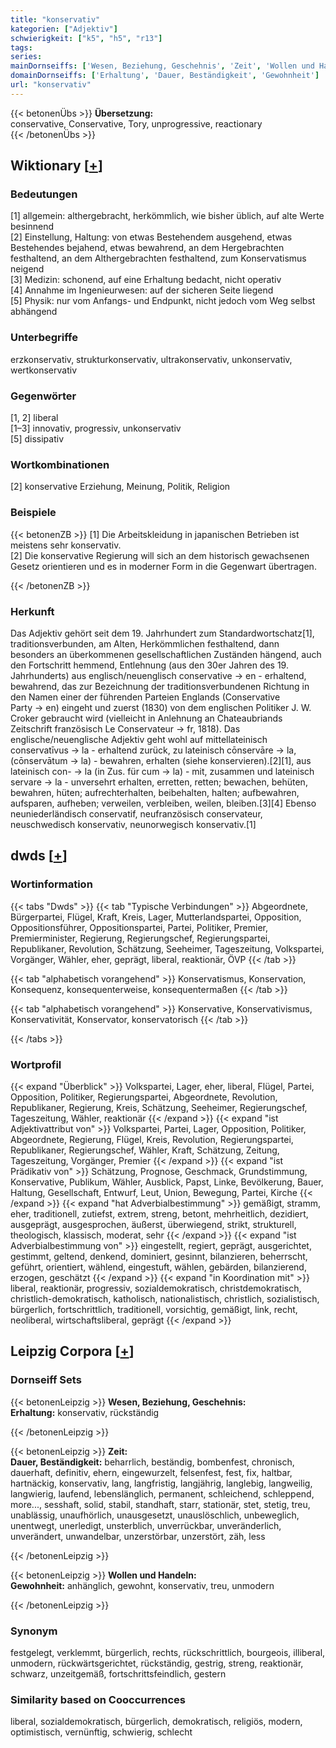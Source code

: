 ```yaml
---
title: "konservativ"
kategorien: ["Adjektiv"]
schwierigkeit: ["k5", "h5", "r13"]
tags:
series:
mainDornseiffs: ['Wesen, Beziehung, Geschehnis', 'Zeit', 'Wollen und Handeln']
domainDornseiffs: ['Erhaltung', 'Dauer, Beständigkeit', 'Gewohnheit']
url: "konservativ"
---
```


{{< betonenÜbs >}}
**Übersetzung:**  
conservative, Conservative, Tory, unprogressive, reactionary  
{{< /betonenÜbs >}}

## Wiktionary [[+](https://de.wiktionary.org/wiki/konservativ)]

### Bedeutungen
[1] allgemein: althergebracht, herkömmlich, wie bisher üblich, auf alte Werte besinnend  
[2] Einstellung, Haltung: von etwas Bestehendem ausgehend, etwas Bestehendes bejahend, etwas bewahrend, an dem Hergebrachten festhaltend, an dem Althergebrachten festhaltend, zum Konservatismus neigend  
[3] Medizin: schonend, auf eine Erhaltung bedacht, nicht operativ  
[4] Annahme im Ingenieurwesen: auf der sicheren Seite liegend  
[5] Physik: nur vom Anfangs- und Endpunkt, nicht jedoch vom Weg selbst abhängend  

### Unterbegriffe
erzkonservativ, strukturkonservativ, ultrakonservativ, unkonservativ, wertkonservativ  

### Gegenwörter
[1, 2] liberal  
[1–3] innovativ, progressiv, unkonservativ  
[5] dissipativ  

### Wortkombinationen
[2] konservative Erziehung, Meinung, Politik, Religion  

### Beispiele
{{< betonenZB >}}
[1] Die Arbeitskleidung in japanischen Betrieben ist meistens sehr konservativ.  
[2] Die konservative Regierung will sich an dem historisch gewachsenen Gesetz orientieren und es in moderner Form in die Gegenwart übertragen.  

{{< /betonenZB >}}
### Herkunft
Das Adjektiv gehört seit dem 19. Jahrhundert zum Standardwortschatz[1], traditionsverbunden, am Alten, Herkömmlichen festhaltend, dann besonders an überkommenen gesellschaftlichen Zuständen hängend, auch den Fortschritt hemmend, Entlehnung (aus den 30er Jahren des 19. Jahrhunderts) aus englisch/neuenglisch conservative → en - erhaltend, bewahrend, das zur Bezeichnung der traditionsverbundenen Richtung in den Namen einer der führenden Parteien Englands (Conservative Party → en) eingeht und zuerst (1830) von dem englischen Politiker J. W. Croker gebraucht wird (vielleicht in Anlehnung an Chateaubriands Zeitschrift französisch Le Conservateur → fr, 1818). Das englische/neuenglische Adjektiv geht wohl auf mittellateinisch conservatīvus → la - erhaltend zurück, zu lateinisch cōnservāre → la, (cōnservātum → la) - bewahren, erhalten (siehe konservieren).[2][1], aus lateinisch con- → la (in Zus. für cum → la) - mit, zusammen und lateinisch servare → la - unversehrt erhalten, erretten, retten; bewachen, behüten, bewahren, hüten; aufrechterhalten, beibehalten, halten; aufbewahren, aufsparen, aufheben; verweilen, verbleiben, weilen, bleiben.[3][4] Ebenso neuniederländisch conservatif, neufranzösisch conservateur, neuschwedisch konservativ, neunorwegisch konservativ.[1]  



## dwds [[+](https://www.dwds.de/wb/konservativ)]

### Wortinformation
{{< tabs "Dwds" >}}
{{< tab "Typische Verbindungen" >}}
Abgeordnete, Bürgerpartei, Flügel, Kraft, Kreis, Lager, Mutterlandspartei, Opposition, Oppositionsführer, Oppositionspartei, Partei, Politiker, Premier, Premierminister, Regierung, Regierungschef, Regierungspartei, Republikaner, Revolution, Schätzung, Seeheimer, Tageszeitung, Volkspartei, Vorgänger, Wähler, eher, geprägt, liberal, reaktionär, ÖVP
{{< /tab >}}

{{< tab "alphabetisch vorangehend" >}}
Konservatismus, Konservation, Konsequenz, konsequenterweise, konsequentermaßen
{{< /tab >}}

{{< tab "alphabetisch vorangehend" >}}
Konservative, Konservativismus, Konservativität, Konservator, konservatorisch
{{< /tab >}}

{{< /tabs >}}

### Wortprofil
{{< expand "Überblick" >}} Volkspartei, Lager, eher, liberal, Flügel, Partei, Opposition, Politiker, Regierungspartei, Abgeordnete, Revolution, Republikaner, Regierung, Kreis, Schätzung, Seeheimer, Regierungschef, Tageszeitung, Wähler, reaktionär {{< /expand >}}
{{< expand "ist Adjektivattribut von" >}} Volkspartei, Partei, Lager, Opposition, Politiker, Abgeordnete, Regierung, Flügel, Kreis, Revolution, Regierungspartei, Republikaner, Regierungschef, Wähler, Kraft, Schätzung, Zeitung, Tageszeitung, Vorgänger, Premier {{< /expand >}}
{{< expand "ist Prädikativ von" >}} Schätzung, Prognose, Geschmack, Grundstimmung, Konservative, Publikum, Wähler, Ausblick, Papst, Linke, Bevölkerung, Bauer, Haltung, Gesellschaft, Entwurf, Leut, Union, Bewegung, Partei, Kirche {{< /expand >}}
{{< expand "hat Adverbialbestimmung" >}} gemäßigt, stramm, eher, traditionell, zutiefst, extrem, streng, betont, mehrheitlich, dezidiert, ausgeprägt, ausgesprochen, äußerst, überwiegend, strikt, strukturell, theologisch, klassisch, moderat, sehr {{< /expand >}}
{{< expand "ist Adverbialbestimmung von" >}} eingestellt, regiert, geprägt, ausgerichtet, gestimmt, geltend, denkend, dominiert, gesinnt, bilanzieren, beherrscht, geführt, orientiert, wählend, eingestuft, wählen, gebärden, bilanzierend, erzogen, geschätzt {{< /expand >}}
{{< expand "in Koordination mit" >}} liberal, reaktionär, progressiv, sozialdemokratisch, christdemokratisch, christlich-demokratisch, katholisch, nationalistisch, christlich, sozialistisch, bürgerlich, fortschrittlich, traditionell, vorsichtig, gemäßigt, link, recht, neoliberal, wirtschaftsliberal, geprägt {{< /expand >}}

## Leipzig Corpora [[+](https://corpora.uni-leipzig.de/en/res?word=konservativ&corpusId=deu_newscrawl-public_2018)]

### Dornseiff Sets
{{< betonenLeipzig >}}
**Wesen, Beziehung, Geschehnis:**  
**Erhaltung:** konservativ, rückständig  

{{< /betonenLeipzig >}}


{{< betonenLeipzig >}}
**Zeit:**  
**Dauer, Beständigkeit:** beharrlich, beständig, bombenfest, chronisch, dauerhaft, definitiv, ehern, eingewurzelt, felsenfest, fest, fix, haltbar, hartnäckig, konservativ, lang, langfristig, langjährig, langlebig, langweilig, langwierig, laufend, lebenslänglich, permanent, schleichend, schleppend, more..., sesshaft, solid, stabil, standhaft, starr, stationär, stet, stetig, treu, unablässig, unaufhörlich, unausgesetzt, unauslöschlich, unbeweglich, unentwegt, unerledigt, unsterblich, unverrückbar, unveränderlich, unverändert, unwandelbar, unzerstörbar, unzerstört, zäh, less  

{{< /betonenLeipzig >}}


{{< betonenLeipzig >}}
**Wollen und Handeln:**  
**Gewohnheit:** anhänglich, gewohnt, konservativ, treu, unmodern  

{{< /betonenLeipzig >}}

### Synonym
festgelegt, verklemmt, bürgerlich, rechts, rückschrittlich, bourgeois, illiberal, unmodern, rückwärtsgerichtet, rückständig, gestrig, streng, reaktionär, schwarz, unzeitgemäß, fortschrittsfeindlich, gestern


### Similarity based on Cooccurrences
liberal, sozialdemokratisch, bürgerlich, demokratisch, religiös, modern, optimistisch, vernünftig, schwierig, schlecht


